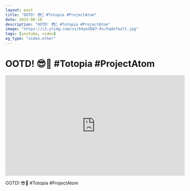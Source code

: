 ```yaml
---
layout: post
title: "OOTD! 😎💖 #Totopia #ProjectAtom"
date: 2025-08-10
description: "OOTD! 😎💖 #Totopia #ProjectAtom"
image: "https://i3.ytimg.com/vi/b4yeXDQ7-0s/hqdefault.jpg"
tags: [youtube, video]
og_type: "video.other"
---
```


<script type="application/ld+json">
{
  "@context": "http://schema.org",
  "@type": "VideoObject",
  "name": "OOTD! \ud83d\ude0e\ud83d\udc96 #Totopia #ProjectAtom",
  "description": "OOTD! \ud83d\ude0e\ud83d\udc96 #Totopia #ProjectAtom",
  "thumbnailUrl": "https://i3.ytimg.com/vi/b4yeXDQ7-0s/hqdefault.jpg",
  "uploadDate": "2025-08-10T01:12:29",
  "embedUrl": "https://www.youtube.com/embed/b4yeXDQ7-0s",
  "publisher": {
    "@type": "Person",
    "name": "Celo Zaga"
  },
  "mainEntityOfPage": {
    "@type": "WebPage",
    "@id": "https://celozaga.github.io/2025/08/10/ootd!-\ud83d\ude0e\ud83d\udc96-#totopia-#projectatom-b4yeXDQ7-0s.html"
  },
  "duration": "PT0M0S"
}
</script>

<script type="application/ld+json">
{
  "@context": "http://schema.org",
  "@type": "BlogPosting",
  "headline": "OOTD! \ud83d\ude0e\ud83d\udc96 #Totopia #ProjectAtom",
  "image": "https://i3.ytimg.com/vi/b4yeXDQ7-0s/hqdefault.jpg",
  "publisher": {
    "@type": "Person",
    "name": "Celo Zaga"
  },
  "url": "https://celozaga.github.io/2025/08/10/ootd!-\ud83d\ude0e\ud83d\udc96-#totopia-#projectatom-b4yeXDQ7-0s.html",
  "datePublished": "2025-08-10T01:12:29",
  "dateCreated": "2025-08-10T01:12:29",
  "dateModified": "2025-08-10T01:12:29",
  "description": "OOTD! \ud83d\ude0e\ud83d\udc96 #Totopia #ProjectAtom",
  "author": {
    "@type": "Person",
    "name": "Celo Zaga"
  },
  "mainEntityOfPage": {
    "@type": "WebPage",
    "@id": "https://celozaga.github.io/2025/08/10/ootd!-\ud83d\ude0e\ud83d\udc96-#totopia-#projectatom-b4yeXDQ7-0s.html"
  }
}
</script>

<h1 class="youtube-post-title">OOTD! 😎💖 #Totopia #ProjectAtom</h1>

<iframe width="560" height="315" src="https://www.youtube.com/embed/b4yeXDQ7-0s" class="youtube-post-embed" frameborder="0" allowfullscreen></iframe>

<p class="youtube-post-description">OOTD! 😎💖 #Totopia #ProjectAtom</p>
